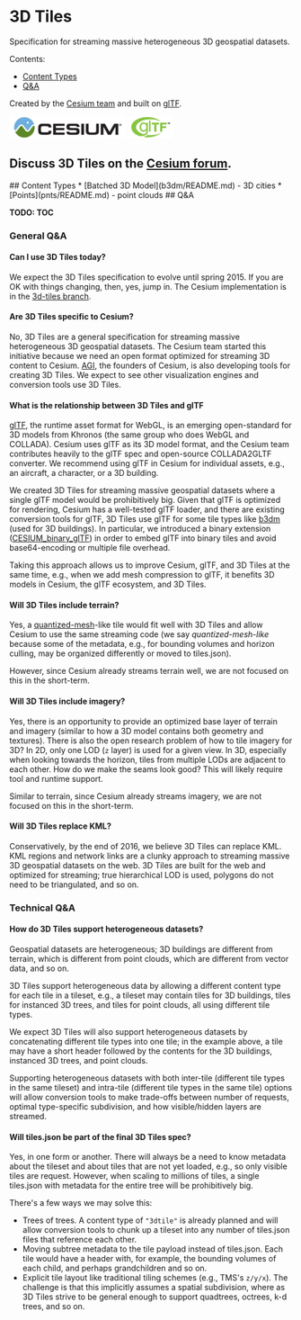 # 3D Tiles

Specification for streaming massive heterogeneous 3D geospatial datasets.

Contents:

* [Content Types](#contentTypes)
* [Q&A](#qa)

Created by the [Cesium team](http://cesiumjs.org/) and built on [glTF](https://www.khronos.org/gltf).

<a href="http://cesiumjs.org/"><img src="figures/cesium.jpg" height="40" /></a> <a href="https://www.khronos.org/gltf"><img src="figures/gltf.png" height="40" /></a>

Discuss 3D Tiles on the [Cesium forum](http://cesiumjs.org/forum.html).
---

<a name="contentTypes">
## Content Types
* [Batched 3D Model](b3dm/README.md) - 3D cities
* [Points](pnts/README.md) - point clouds

<a name="qa">
## Q&A

**TODO: TOC**

### General Q&A

#### Can I use 3D Tiles today?

We expect the 3D Tiles specification to evolve until spring 2015.  If you are OK with things changing, then, yes, jump in.  The Cesium implementation is in the [3d-tiles branch](https://github.com/AnalyticalGraphicsInc/cesium/tree/3d-tiles).

#### Are 3D Tiles specific to Cesium?

No, 3D Tiles are a general specification for streaming massive heterogeneous 3D geospatial datasets.  The Cesium team started this initiative because we need an open format optimized for streaming 3D content to Cesium.  [AGI](http://www.agi.com/), the founders of Cesium, is also developing tools for creating 3D Tiles.  We expect to see other visualization engines and conversion tools use 3D Tiles.

#### What is the relationship between 3D Tiles and glTF

[glTF](https://www.khronos.org/gltf), the runtime asset format for WebGL, is an emerging open-standard for 3D models from Khronos (the same group who does WebGL and COLLADA).  Cesium uses glTF as its 3D model format, and the Cesium team contributes heavily to the glTF spec and open-source COLLADA2GLTF converter.  We recommend using glTF in Cesium for individual assets, e.g., an aircraft, a character, or a 3D building.

We created 3D Tiles for streaming massive geospatial datasets where a single glTF model would be prohibitively big.  Given that glTF is optimized for rendering, Cesium has a well-tested glTF loader, and there are existing conversion tools for glTF, 3D Tiles use glTF for some tile types like [b3dm](b3dm/README.md) (used for 3D buildings).  In particular, we introduced a binary extension ([CESIUM_binary_glTF](https://github.com/KhronosGroup/glTF/blob/new-extensions/extensions/CESIUM_binary_glTF/README.md)) in order to embed glTF into binary tiles and avoid base64-encoding or multiple file overhead.

Taking this approach allows us to improve Cesium, glTF, and 3D Tiles at the same time, e.g., when we add mesh compression to glTF, it benefits 3D models in Cesium, the glTF ecosystem, and 3D Tiles.

#### Will 3D Tiles include terrain?

Yes, a [quantized-mesh](https://cesiumjs.org/data-and-assets/terrain/formats/quantized-mesh-1.0.html)-like tile would fit well with 3D Tiles and allow Cesium to use the same streaming code (we say _quantized-mesh-like_ because some of the metadata, e.g., for bounding volumes and horizon culling, may be organized differently or moved to tiles.json).

However, since Cesium already streams terrain well, we are not focused on this in the short-term.

#### Will 3D Tiles include imagery?

Yes, there is an opportunity to provide an optimized base layer of terrain and imagery (similar to how a 3D model contains both geometry and textures).  There is also the open research problem of how to tile imagery for 3D?  In 2D, only one LOD (`z` layer) is used for a given view.  In 3D, especially when looking towards the horizon, tiles from multiple LODs are adjacent to each other.  How do we make the seams look good?  This will likely require tool and runtime support.

Similar to terrain, since Cesium already streams imagery, we are not focused on this in the short-term.

#### Will 3D Tiles replace KML?

Conservatively, by the end of 2016, we believe 3D Tiles can replace KML.  KML regions and network links are a clunky approach to streaming massive 3D geospatial datasets on the web.  3D Tiles are built for the web and optimized for streaming; true hierarchical LOD is used, polygons do not need to be triangulated, and so on.

### Technical Q&A

#### How do 3D Tiles support heterogeneous datasets?

Geospatial datasets are heterogeneous; 3D buildings are different from terrain, which is different from point clouds, which are different from vector data, and so on.

3D Tiles support heterogeneous data by allowing a different content type for each tile in a tileset, e.g., a tileset may contain tiles for 3D buildings, tiles for instanced 3D trees, and tiles for point clouds, all using different tile types.

We expect 3D Tiles will also support heterogeneous datasets by concatenating different tile types into one tile; in the example above, a tile may have a short header followed by the contents for the 3D buildings, instanced 3D trees, and point clouds.

Supporting heterogeneous datasets with both inter-tile (different tile types in the same tileset) and intra-tile (different tile types in the same tile) options will allow conversion tools to make trade-offs between number of requests, optimal type-specific subdivision, and how visible/hidden layers are streamed.

#### Will tiles.json be part of the final 3D Tiles spec?

Yes, in one form or another.  There will always be a need to know metadata about the tileset and about tiles that are not yet loaded, e.g., so only visible tiles are request.  However, when scaling to millions of tiles, a single tiles.json with metadata for the entire tree will be prohibitively big.

There's a few ways we may solve this:
* Trees of trees.  A content type of `"3dtile"` is already planned and will allow conversion tools to chunk up a tileset into any number of tiles.json files that reference each other.
* Moving subtree metadata to the tile payload instead of tiles.json.  Each tile would have a header with, for example, the bounding volumes of each child, and perhaps grandchildren and so on.
* Explicit tile layout like traditional tiling schemes (e.g., TMS's `z/y/x`).  The challenge is that this implicitly assumes a spatial subdivision, where as 3D Tiles strive to be general enough to support quadtrees, octrees, k-d trees, and so on.
